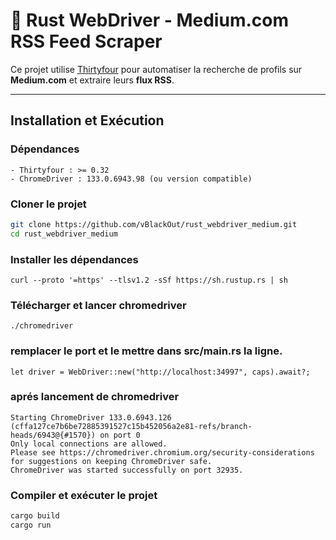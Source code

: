# 🦀 Rust WebDriver - Medium.com RSS Feed Scraper

Ce projet utilise [Thirtyfour](https://github.com/stevepryde/thirtyfour) pour automatiser la recherche de profils sur **Medium.com** et extraire leurs **flux RSS**.

---
## Installation et Exécution

### Dépendances
```
- Thirtyfour : >= 0.32  
- ChromeDriver : 133.0.6943.98 (ou version compatible)  
```

### **Cloner le projet**
```sh
git clone https://github.com/vBlackOut/rust_webdriver_medium.git
cd rust_webdriver_medium
```

### Installer les dépendances
```curl --proto '=https' --tlsv1.2 -sSf https://sh.rustup.rs | sh```

### Télécharger et lancer chromedriver
```./chromedriver```

### remplacer le port et le mettre dans src/main.rs la ligne.
```let driver = WebDriver::new("http://localhost:34997", caps).await?;```

### aprés lancement de chromedriver
```
Starting ChromeDriver 133.0.6943.126 (cffa127ce7b6be72885391527c15b452056a2e81-refs/branch-heads/6943@{#1570}) on port 0
Only local connections are allowed.
Please see https://chromedriver.chromium.org/security-considerations for suggestions on keeping ChromeDriver safe.
ChromeDriver was started successfully on port 32935.
```

### Compiler et exécuter le projet
```sh
cargo build
cargo run
```  


